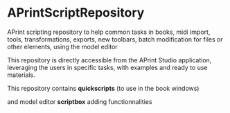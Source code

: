 # APrintScriptRepository
APrint scripting repository to help common tasks in books, midi import, tools, transformations, exports, new toolbars, batch modification for files or other elements, using the model editor

This repository is directly accessible from the APrint Studio application, leveraging the users in specific tasks, with examples and ready to use materials.



This repository contains **quickscripts** (to use in the book windows)

and model editor **scriptbox** adding functionnalities 



